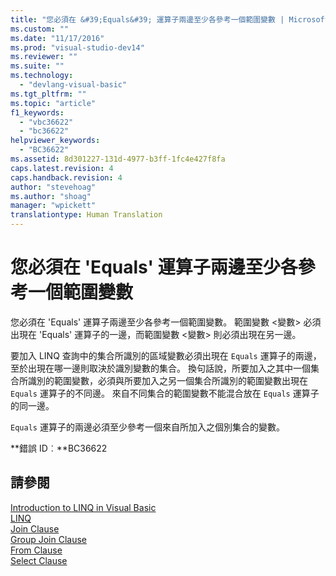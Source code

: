 ```yaml
---
title: "您必須在 &#39;Equals&#39; 運算子兩邊至少各參考一個範圍變數 | Microsoft Docs"
ms.custom: ""
ms.date: "11/17/2016"
ms.prod: "visual-studio-dev14"
ms.reviewer: ""
ms.suite: ""
ms.technology: 
  - "devlang-visual-basic"
ms.tgt_pltfrm: ""
ms.topic: "article"
f1_keywords: 
  - "vbc36622"
  - "bc36622"
helpviewer_keywords: 
  - "BC36622"
ms.assetid: 8d301227-131d-4977-b3ff-1fc4e427f8fa
caps.latest.revision: 4
caps.handback.revision: 4
author: "stevehoag"
ms.author: "shoag"
manager: "wpickett"
translationtype: Human Translation
---
```

# 您必須在 &#39;Equals&#39; 運算子兩邊至少各參考一個範圍變數
您必須在 'Equals' 運算子兩邊至少各參考一個範圍變數。 範圍變數 \<變數\> 必須出現在 'Equals' 運算子的一邊，而範圍變數 \<變數\> 則必須出現在另一邊。  
  
 要加入 LINQ 查詢中的集合所識別的區域變數必須出現在 `Equals` 運算子的兩邊，至於出現在哪一邊則取決於識別變數的集合。 換句話說，所要加入之其中一個集合所識別的範圍變數，必須與所要加入之另一個集合所識別的範圍變數出現在 `Equals` 運算子的不同邊。 來自不同集合的範圍變數不能混合放在 `Equals` 運算子的同一邊。  
  
 `Equals` 運算子的兩邊必須至少參考一個來自所加入之個別集合的變數。  
  
 **錯誤 ID︰**BC36622  
  
## 請參閱  
 [Introduction to LINQ in Visual Basic](../../visual-basic/programming-guide/language-features/linq/introduction-to-linq.md)   
 [LINQ](../../visual-basic/programming-guide/language-features/linq/index.md)   
 [Join Clause](../../visual-basic/language-reference/queries/join-clause.md)   
 [Group Join Clause](../../visual-basic/language-reference/queries/group-join-clause.md)   
 [From Clause](../../visual-basic/language-reference/queries/from-clause.md)   
 [Select Clause](../../visual-basic/language-reference/queries/select-clause.md)